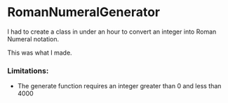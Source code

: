 RomanNumeralGenerator
================

I had to create a class in under an hour to convert an integer into Roman Numeral notation.

This was what I made.

### Limitations:

* The generate function requires an integer greater than 0 and less than 4000
